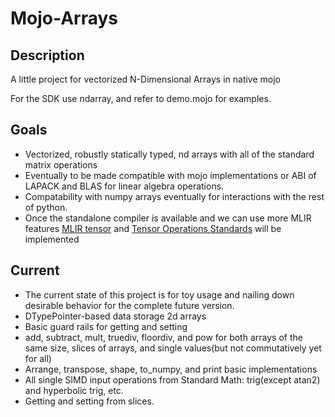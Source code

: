 # Mojo-Arrays
## Description
A little project for vectorized N-Dimensional Arrays in native mojo

For the SDK use ndarray, and refer to demo.mojo for examples.
## Goals
* Vectorized, robustly statically typed, nd arrays with all of the standard matrix operations
* Eventually to be made compatible with mojo implementations or ABI of LAPACK and BLAS for linear algebra operations.
* Compatability with numpy arrays eventually for interactions with the rest of python.
* Once the standalone compiler is available and we can use more MLIR features [MLIR tensor](https://mlir.llvm.org/docs/Dialects/TensorOps/) and [Tensor Operations Standards](https://mlir.llvm.org/docs/Dialects/TOSA/) will be implemented
## Current
* The current state of this project is for toy usage and nailing down desirable behavior for the complete future version.
* DTypePointer-based data storage 2d arrays
* Basic guard rails for getting and setting
* add, subtract, mult, truediv, floordiv, and pow for both arrays of the same size, slices of arrays, and single values(but not commutatively yet for all)
* Arrange, transpose, shape, to_numpy, and print basic implementations
* All single SIMD input operations from Standard Math: trig(except atan2) and hyperbolic trig, etc.
* Getting and setting from slices.

